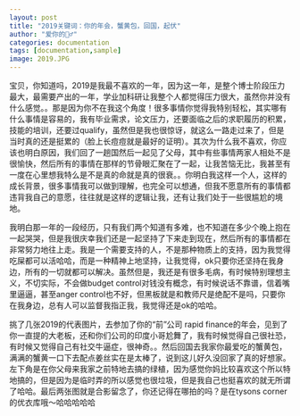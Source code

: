 ```yaml
---
layout: post
title: "2019关键词：你的年会，蟹黄包，回国，起伏"
author: "爱你的🧍‍♂️"
categories: documentation
tags: [documentation,sample]
image: 2019.JPG
---
```


宝贝，你知道吗，2019是我最不喜欢的一年，因为这一年，是整个博士阶段压力最大，最需要产出的一年，学业加科研让我整个人都觉得压力很大，虽然你并没有什么感觉。。那是因为你不在我这个角度！很多事情你觉得我特别轻松，其实哪有什么事情是容易的，我有毕业需求，论文压力，还要面临之后的求职履历的积累，技能的培训，还要过qualify，虽然但是我也很惊讶，就这么一路走过来了，但是当时真的还是挺累的（脸上长痘痘就是最好的证明）。其次为什么我不喜欢，你应该也明白原因，我们回了一趟国然后一起见了父母，其中有些事情两家人相处不是很愉快，然后所有的事情在那样的节骨眼汇聚在了一起，让我苦恼无比，我甚至有一度在心里想我特么是不是真的命就是真的很衰。。你明白我这样一个人，这样的成长背景，很多事情我可以做到理解，也完全可以想通，但我不愿意所有的事情都违背我自己的意愿，往往就是这样的逻辑让我，还有让我们处于一些很尴尬的境地。

我明白那一年的一段经历，只有我们两个知道有多难，也不知道在多少个晚上抱在一起哭哭，但是我很庆幸我们还是一起坚持了下来走到现在，然后所有的事情都在非常努力地往上走。我是一个需要支持的人，不是那种物质上的支持，因为我觉得吃屎都可以活哈哈，而是一种精神上地坚持，让我觉得，ok只要你还坚持在我身边，所有的一切就都可以解决。虽然但是，我还是有很多毛病，有时候特别理想主义，不切实际，不会做budget control对钱没有概念，有时候说话不靠谱，信着嘴里逼逼，甚至anger control也不好，但黑板就是和教师尺是绝配不是吗，只要你在我身边，总有人可以监督我指正我，我觉得还是ok的哈哈。

挑了几张2019的代表图片，去参加了你的“前”公司 rapid finance的年会，见到了你一直提的大老板，还和你们公司的印度小哥尬舞了，我有时候觉得自己很社恐，有时候又觉得自己有社交牛逼症，很神奇。。然后回国去我家你最爱吃的蟹黄包，满满的蟹黄一口下去配点姜丝实在是太棒了，说到这儿好久没回家了真的好想家。左下角是在你父母来我家之前特地去搞的绿植，因为感觉你妈比较喜欢这个所以特地搞的，但是因为是临时弄的所以感觉也很垃圾，但是我自己也挺喜欢的就无所谓了哈哈。最后两张图就是合影留念了，你还记得在哪拍的吗？是在tysons corner的优衣库哦～哈哈哈哈哈
